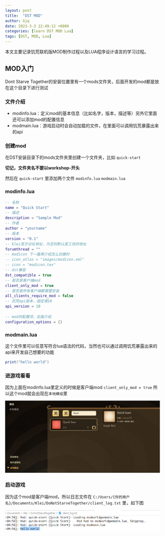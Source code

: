 ```yaml
---
layout: post
title:  "DST MOD"
author: Gjq
date: 2023-3-3 22:49:12 +0800
categories: [learn DST MOD Lua]
tags: [DST, MOD, Lua]
---
```


本文主要记录饥荒联机版MOD制作过程以及LUA程序设计语言的学习过程。

## MOD入门

Dont Starve Together的安装位置里有一个mods文件夹，后面开发的mod都是放在这个目录下进行测试

### 文件介绍

- modinfo.lua：定义mod的基本信息（比如名字，版本，描述等）另外它里面还可以添加mod的配置信息
- modmain.lua：游戏启动时会自动加载的文件，在里面可以调用饥荒暴露出来的api

### 创建mod

在DST安装目录下的mods文件夹里创建一个文件夹，比如 `quick-start`

**切记，文件夹名不要以workshop-开头**

然后在 `quick-start` 里添加两个文件 `modinfo.lua` `modmain.lua`

### modinfo.lua

```lua
-- 名称
name = "Quick Start"
-- 描述
description = "Sample Mod"
-- 作者
author = "yourname"
-- 版本
version = "0.1"
-- klei官方论坛地址，为空则默认是工坊的地址
forumthread = ""
-- modicon 下一篇再介绍怎么创建的
-- icon_atlas = "images/modicon.xml"
-- icon = "modicon.tex"
-- dst兼容
dst_compatible = true
-- 是否是客户端mod
client_only_mod = true
-- 是否是所有客户端都需要安装
all_clients_require_mod = false
-- 饥荒api版本，固定填10
api_version = 10

-- mod的配置项，后面介绍
configuration_options = {}
```

### modmain.lua

这个文件里可以任意写符合lua语法的代码，当然也可以通过调用饥荒暴露出来的api来开发自己想要的功能

```lua
print("hello world")
```

### 进游戏看看

因为上面在modinfo.lua里定义的时候是客户端mod `client_only_mod = true` 所以这个mod就会出现在`本地模组`里

![](/images/DST/20210722160828.png)

### 启动游戏

因为这个mod是客户端mod，所以日志文件在 `C:/Users/{你的用户名}/Documents/Klei/DoNotStarveTogether/client_log.txt` 里，如下图

![](/images/DST/20210722163126.png)
